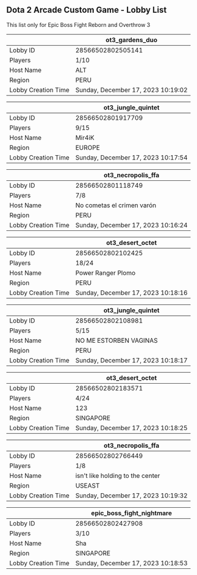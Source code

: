 ## Dota 2 Arcade Custom Game - Lobby List

This list only for Epic Boss Fight Reborn and Overthrow 3

|  | ot3_gardens_duo |
| ------ | ------ |
| Lobby ID | 28566502802505141 |
| Players | 1/10 |
| Host Name | ALT |
| Region | PERU |
| Lobby Creation Time | Sunday, December 17, 2023 10:19:02 |


|  | ot3_jungle_quintet |
| ------ | ------ |
| Lobby ID | 28566502801917709 |
| Players | 9/15 |
| Host Name | Mir4iK |
| Region | EUROPE |
| Lobby Creation Time | Sunday, December 17, 2023 10:17:54 |


|  | ot3_necropolis_ffa |
| ------ | ------ |
| Lobby ID | 28566502801118749 |
| Players | 7/8 |
| Host Name | No cometas el crimen varón |
| Region | PERU |
| Lobby Creation Time | Sunday, December 17, 2023 10:16:24 |


|  | ot3_desert_octet |
| ------ | ------ |
| Lobby ID | 28566502802102425 |
| Players | 18/24 |
| Host Name | Power Ranger Plomo |
| Region | PERU |
| Lobby Creation Time | Sunday, December 17, 2023 10:18:16 |


|  | ot3_jungle_quintet |
| ------ | ------ |
| Lobby ID | 28566502802108981 |
| Players | 5/15 |
| Host Name | NO ME ESTORBEN VAGINAS |
| Region | PERU |
| Lobby Creation Time | Sunday, December 17, 2023 10:18:17 |


|  | ot3_desert_octet |
| ------ | ------ |
| Lobby ID | 28566502802183571 |
| Players | 4/24 |
| Host Name | 123 |
| Region | SINGAPORE |
| Lobby Creation Time | Sunday, December 17, 2023 10:18:25 |


|  | ot3_necropolis_ffa |
| ------ | ------ |
| Lobby ID | 28566502802766449 |
| Players | 1/8 |
| Host Name | isn't like holding to the center |
| Region | USEAST |
| Lobby Creation Time | Sunday, December 17, 2023 10:19:32 |


|  | epic_boss_fight_nightmare |
| ------ | ------ |
| Lobby ID | 28566502802427908 |
| Players | 3/10 |
| Host Name | Sha |
| Region | SINGAPORE |
| Lobby Creation Time | Sunday, December 17, 2023 10:18:53 |


